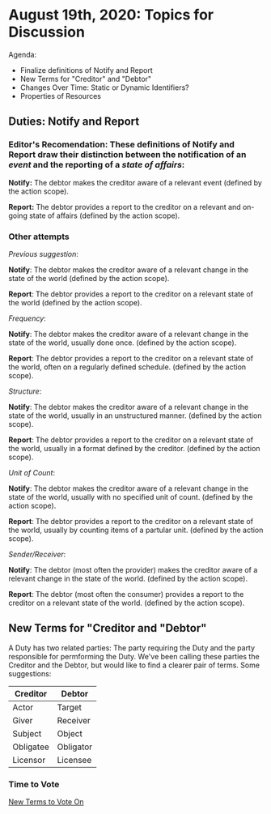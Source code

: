 # August 19th, 2020: Topics for Discussion

Agenda: 

* Finalize definitions of Notify and Report
* New Terms for "Creditor" and "Debtor"
* Changes Over Time: Static or Dynamic Identifiers? 
* Properties of Resources

## Duties: Notify and Report

### Editor's Recomendation: These definitions of Notify and Report draw their distinction between the notification of an *event* and the reporting of a *state of affairs*:

**Notify:** The debtor makes the creditor aware of a relevant event (defined by the action scope).

**Report:** The debtor provides a report to the creditor on a relevant and on-going state of affairs (defined by the action scope).

### Other attempts

*Previous suggestion*:

**Notify**: The debtor makes the creditor aware of a relevant change in the state of the world (defined by the action scope).

**Report**: The debtor provides a report to the creditor on a relevant state of the world (defined by the action scope).

*Frequency*:

**Notify**: The debtor makes the creditor aware of a relevant change in the state of the world, usually done once. (defined by the action scope).

**Report**: The debtor provides a report to the creditor on a relevant state of the world, often on a regularly defined schedule. (defined by the action scope).

*Structure*:

**Notify**: The debtor makes the creditor aware of a relevant change in the state of the world, usually in an unstructured manner. (defined by the action scope).

**Report**: The debtor provides a report to the creditor on a relevant state of the world, usually in a format defined by the creditor. (defined by the action scope).

*Unit of Count*:

**Notify**: The debtor makes the creditor aware of a relevant change in the state of the world, usually with no specified unit of count. (defined by the action scope).

**Report**: The debtor provides a report to the creditor on a relevant state of the world, usually by counting items of a partular unit. (defined by the action scope).

*Sender/Receiver*:

**Notify**: The debtor (most often the provider) makes the creditor aware of a relevant change in the state of the world. (defined by the action scope).

**Report**: The debtor (most often the consumer) provides a report to the creditor on a relevant state of the world. (defined by the action scope).

## New Terms for "Creditor and "Debtor"

A Duty has two related parties: The party requiring the Duty and the party responsible for permforming the Duty. We've been calling these parties the Creditor and the Debtor, but would like to find a clearer pair of terms. Some suggestions:

| Creditor | Debtor |
|---|---|
| Actor  | Target  |
| Giver  | Receiver |
| Subject  | Object  | 
| Obligatee | Obligator  |
| Licensor | Licensee  |

### Time to Vote

[New Terms to Vote On](https://github.com/w3c/market-data-odrl-profile/blob/gh-pages/NewTerms.md#to-vote)



